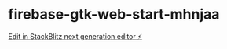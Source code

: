 # firebase-gtk-web-start-mhnjaa

[Edit in StackBlitz next generation editor ⚡️](https://stackblitz.com/~/github.com/carlosrsantos/firebase-gtk-web-start-mhnjaa)